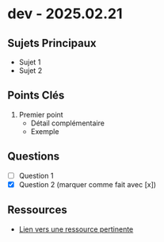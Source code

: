 # dev - 2025.02.21

## Sujets Principaux

- Sujet 1
- Sujet 2

## Points Clés

1. Premier point
   - Détail complémentaire
   - Exemple

## Questions

- [ ] Question 1
- [x] Question 2 (marquer comme fait avec [x])

## Ressources

- [Lien vers une ressource pertinente](https://fonts.google.com/specimen/Libre+Baskerville)
